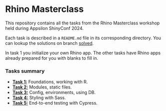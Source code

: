 # Rhino Masterclass

This repository contains all the tasks from the Rhino Masterclass workshop
held during Appsilon ShinyConf 2024.

Each task is described in a `README.md` file in its corresponding directory.
You can lookup the solutions on branch
[solved](https://github.com/Appsilon/rhino-masterclass/tree/solved).

In task 1 you initialize your own Rhino app.
The other tasks have Rhino apps already prepared for you with blanks to fill in.

### Tasks summary

* [**Task 1:**](task1/README.md) Foundations, working with R.
* [**Task 2:**](task2/README.md) Modules, static files.
* [**Task 3:**](task3/README.md) Config, environments, using DB.
* [**Task 4:**](task4/README.md) Styling with Sass.
* [**Task 5:**](task5/README.md) End-to-end testing with Cypress.
